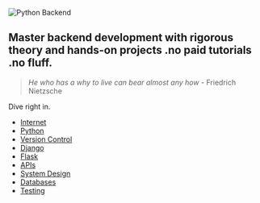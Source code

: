 ![Python Backend](https://wallpapers.com/images/high/python-wdgqvwdld10kp7j5.webp)


Master backend development with rigorous theory and hands-on projects .no paid tutorials .no fluff.
---
> _He who has a why to live can bear almost any how_ - Friedrich Nietzsche

Dive right in.

- [Internet](https://youtu.be/zN8YNNHcaZc?si=chpJ6t_3gsZT3oyo)
- [Python](https://github.com/shahadot786/Python-Books/blob/master/python-crash-course.pdf)
- [Version Control](https://git-scm.com/)
- [Django](https://ia800604.us.archive.org/3/items/ebooks_202307/djangoforprofessionals.pdf)
- [Flask](https://coddyschool.com/upload/Flask_Web_Development_Developing.pdf)
- [APIs](https://github.com/PacktPublishing/Building-Python-Web-APIs-with-FastAPI)
- [System Design](https://tiu-edu.uz/media/books/2025/01/15/Architecture-Patterns-with-Python.pdf)
- [Databases](https://unidel.edu.ng/focelibrary/books/Designing%20Data-Intensive%20Applications%20The%20Big%20Ideas%20Behind%20Reliable,%20Scalable,%20and%20Maintainable%20Systems%20by%20Martin%20Kleppmann%20(z-lib.org).pdf)
- [Testing](https://tisten.ir/blog/wp-content/uploads/2019/01/Python-Testing-with-pytest-Pragmatic-Bookshelf-2017-Brian-Okken.pdf)